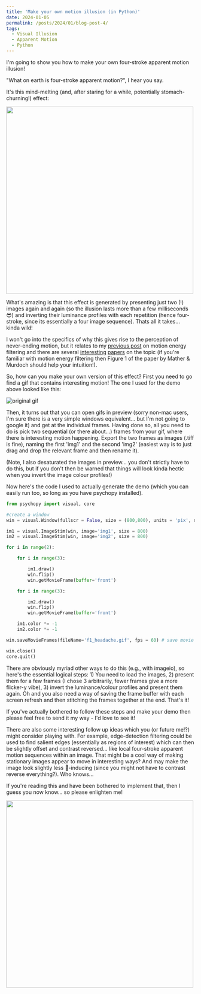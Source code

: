 ```yaml
---
title: 'Make your own motion illusion (in Python)'
date: 2024-01-05
permalink: /posts/2024/01/blog-post-4/
tags:
  - Visual Illusion
  - Apparent Motion
  - Python
---
```


I'm going to show you how to make your own four-stroke apparent motion illusion!

"What on earth is four-stroke apparent motion?", I hear you say.

It's this mind-melting (and, after staring for a while, potentially stomach-churning!) effect:  

<img src="../../../../images/f1_headache.gif" width="500" height="500"/>

What's amazing is that this effect is generated by presenting just two (!) images again and again (so the illusion lasts more than a few milliseconds &#128526;) and inverting their luminance profiles with each repetition (hence four-stroke, since its essentially a four image sequence). Thats all it takes... kinda wild!

I won't go into the specifics of why this gives rise to the perception of never-ending motion, but it relates to my [previous post](https://bootstrapbill.github.io/posts/2022/07/blog-post-2/) on motion energy filtering and there are several [interesting](https://www.sciencedirect.com/science/article/pii/S0042698998001916) [papers](https://journals.sagepub.com/doi/abs/10.1068/p150627) on the topic (if you're familiar with motion energy filtering then Figure 1 of the paper by Mather & Murdoch should help your intuition!).

So, how can you make your own version of this effect? First you need to go find a gif that contains interesting motion! The one I used for the demo above looked like this:

![original gif](../../../../images/f1.png)

Then, it turns out that you can open gifs in preview (sorry non-mac users, I'm sure there is a very simple windows equivalent... but I'm not going to google it) and get at the individual frames. Having done so, all you need to do is pick two sequential (or there about...) frames from your gif, where there is interesting motion happening. Export the two frames as images (.tiff is fine), naming the first 'img1' and the second 'img2' (easiest way is to just drag and drop the relevant frame and then rename it).

(Note, I also desaturated the images in preview... you don't strictly have to do this, but if you don't then be warned that things will look kinda hectic when you invert the image colour profiles!)

Now here's the code I used to actually generate the demo (which you can easily run too, so long as you have psychopy installed).

```python
from psychopy import visual, core

#create a window
win = visual.Window(fullscr = False, size = (800,800), units = 'pix', screen = 1)

im1 = visual.ImageStim(win, image='img1', size = 800)
im2 = visual.ImageStim(win, image='img2', size = 800)

for i in range(2):

    for i in range(3):

        im1.draw()   
        win.flip()
        win.getMovieFrame(buffer='front')

    for i in range(3):

        im2.draw()   
        win.flip()
        win.getMovieFrame(buffer='front')

    im1.color *= -1
    im2.color *= -1

win.saveMovieFrames(fileName='f1_headache.gif', fps = 60) # save movie

win.close()
core.quit()

```

There are obviously myriad other ways to do this (e.g., with imageio), so here's the essential logical steps: 1) You need to load the images, 2) present them for a few frames (I chose 3 arbitrarily, fewer frames give a more flicker-y vibe), 3) invert the luminance/colour profiles and present them again. Oh and you also need a way of saving the frame buffer with each screen refresh and then stitching the frames together at the end. That's it!

If you've actually bothered to follow these steps and make your demo then please feel free to send it my way - I'd love to see it!

There are also some interesting follow up ideas which you (or future me!?) might consider playing with. For example,  edge-detection filtering could be used to find salient edges (essentially as regions of interest) which can then be slightly offset and contrast reversed... like local four-stroke apparent motion sequences within an image. That might be a cool way of making stationary images appear to move in interesting ways? And may make the image look slightly less &#x1f92e;-inducing (since you might not have to contrast reverse everything?). Who knows...

If you're reading this and have been bothered to implement that, then I guess you now know... so please enlighten me!

<img src="../../../../images/infinite_homer.gif" width="500" height="500"/>

